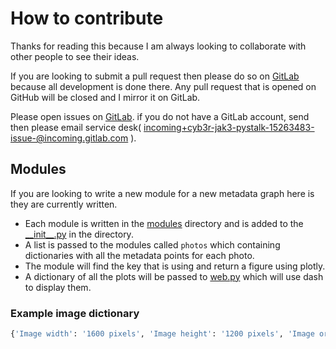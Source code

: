 # How to contribute

Thanks for reading this because I am always looking to collaborate with other people to see their ideas.

If you are looking to submit a pull request then please do so on [GitLab](https://gitlab.com/Cyb3r-Jak3/pystalk) because all development is done there. Any pull request that is opened on GitHub will be closed and I mirror it on GitLab.  

Please open issues on [GitLab](https://gitlab.com/Cyb3r-Jak3/PyStalk/issues). if you do not have a GitLab account, send then please email service desk( [incoming+cyb3r-jak3-pystalk-15263483-issue-@incoming.gitlab.com](mailto:incoming+cyb3r-jak3-pystalk-15263483-issue-@incoming.gitlab.com) ).

## Modules

If you are looking to write a new module for a new metadata graph here is they are currently written.

- Each module is written in the [modules](modules/) directory and is added to the [\_\_init__.py](modules/__init__.py) in the directory.
- A list is passed to the modules called `photos` which containing dictionaries with all the metadata points for each photo.
- The module will find the key that is using and return a figure using plotly.
- A dictionary of all the plots will be passed to [web.py](utils/web.py) which will use dash to display them.

### Example image dictionary

```python
{'Image width': '1600 pixels', 'Image height': '1200 pixels', 'Image orientation': 'Horizontal (normal)', 'Bits/pixel': '24', 'Pixel format': 'YCbCr', 'Creation date': '2007-11-29 16:16:21', 'Camera aperture': '2.97', 'Camera focal': '2.8', 'Camera exposure': '1/6', 'Camera model': 'Canon PowerShot SD300', 'Camera manufacturer': 'Canon', 'Compression': 'JPEG (Baseline)', 'Thumbnail size': '5922 bytes', 'EXIF version': '0220', 'Date-time original': '2007-11-29 16:16:21', 'Date-time digitized': '2007-11-29 16:16:21', 'Compressed bits per pixel': '3', 'Shutter speed': '2.59', 'Aperture': '2.97', 'Exposure bias': '0', 'Focal length': '5.8', 'Flashpix version': '0100', 'Focal plane width': '7.14e+03', 'Focal plane height': '7.14e+03', 'Comment': 'JPEG quality: 90% (approximate)', 'MIME type': 'image/jpeg', 'Endianness': 'Big endian', 'item': '.\\utils\\ExamplePhotos\\22-canon_tags.jpg'}
```
